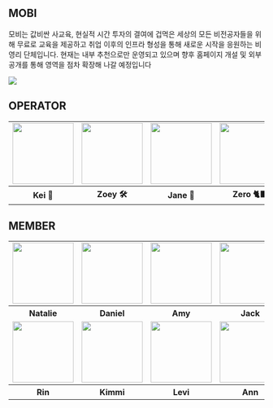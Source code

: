 
## MOBI

모비는 값비싼 사교육, 현실적 시간 투자의 결여에 겁먹은 세상의 모든 비전공자들을 위해 무료로 교육을 제공하고 취업 이후의 인프라 형성을 통해 새로운 시작을 응원하는 비영리 단체입니다. 
현재는 내부 추천으로만 운영되고 있으며 향후 홈페이지 개설 및 외부 공개를 통해 영역을 점차 확장해 나갈 예정입니다

<img src="https://dangimageserver.s3.ap-northeast-2.amazonaws.com/img/admin/mobi.jpeg"/>

## OPERATOR
<table>
  <tr>
    <td>
      <a href="https://github.com/yesoryeseul">
        <img src="https://avatars.githubusercontent.com/u/123865139?v=4" width="120px" height="120px"/>
      </a>
    </td>
    <td>
      <a href="https://github.com/zivivle">
        <img src="https://avatars.githubusercontent.com/u/123868471?v=4" width="120px" height="120px"/>
      </a>  
    </td>
    <td>
      <a href="https://github.com/JeongwooHam">
        <img src="https://avatars.githubusercontent.com/u/123251211?v=4" width="120px" height="120px"/>
      </a>
    </td>
    <td>
      <a href="https://github.com/Zero-1016">
        <img src="https://avatars.githubusercontent.com/u/115636461?v=4" width="120px" height="120px"/>
      </a>
    </td>
  </tr>
  <tr>
    <th>
      Kei 👑
    </th>
    <th>
      Zoey 🛠
    </th>
    <th>
      Jane 👾
    </th>
    <th>
      Zero 🐈‍⬛
    </th>
  </tr>
</table>


## MEMBER
<table>
  <tr>
    <td>
      <a href="https://github.com/nasilKiM">
        <img src="https://avatars.githubusercontent.com/u/117559842?v=4" width="120px" height="120px"/>
      </a>
    </td>
    <td>
      <a href="https://github.com/LeeDaeGyeong">
        <img src="https://avatars.githubusercontent.com/u/134574485?v=4" width="120px" height="120px"/>
      </a>
    </td>
    <td>
      <a href="https://github.com/55555-Jyeon">
        <img src="https://avatars.githubusercontent.com/u/134191817?v=4" width="120px" height="120px"/>
      </a>  
    </td>
    <td>
      <a href="https://github.com/Jang-Sang">
        <img src="https://avatars.githubusercontent.com/u/110034416?v=4" width="120px" height="120px"/>
      </a>
    </td>
  </tr>
  <tr>
    <th>
      Natalie
    </th>
    <th>
      Daniel
    </th>
    <th>
      Amy
    </th>
    <th>
      Jack
    </th>
  </tr>
  <tr>
    <td>
      <a href="https://github.com/ooherin">
        <img src="https://avatars.githubusercontent.com/u/125418818?v=4" width="120px" height="120px"/>
      </a>  
    </td>
    <td>
      <a href="https://github.com/kiminn">
        <img src="https://avatars.githubusercontent.com/u/134191815?v=4" width="120px" height="120px"/>
      </a>
    </td>
    <td>
      <a href="https://github.com/HeesikK">
        <img src="https://avatars.githubusercontent.com/u/127207625?v=4" width="120px" height="120px"/>
      </a>
    </td>
    <td>
      <a href="https://github.com/Ahnjuhyeon">
        <img src="https://avatars.githubusercontent.com/u/134281116?v=4" width="120px" height="120px"/>
      </a>
    </td>
  </tr>
  <tr>
    <th>
      Rin
    </th>
    <th>
      Kimmi
    </th>
    <th>
      Levi
    </th>
    <th>
      Ann
    </th>
  </tr>
</table>

